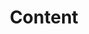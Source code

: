 ---
title: "Content"
summary: "Video's, articles, books, and other stuff I recommend."
weight: 50
---